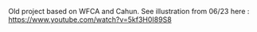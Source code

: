 Old project based on WFCA and Cahun.
See illustration from 06/23 here : 
https://www.youtube.com/watch?v=5kf3H0I89S8
